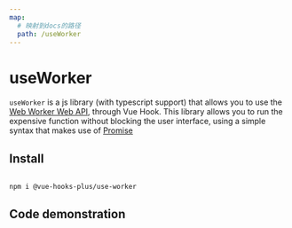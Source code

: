 ```yaml
---
map:
  # 映射到docs的路径
  path: /useWorker
---
```


# useWorker

`useWorker` is a js library (with typescript support) that allows you to use the [Web Worker Web API](https://developer.mozilla.org/en-US/docs/Web/API/Web_Workers_API/Using_web_workers), through Vue Hook. This library allows you to run the expensive function without blocking the user interface, using a simple syntax that makes use of [Promise](https://developer.mozilla.org/en-US/docs/Web/JavaScript/Reference/Global_Objects/Promise?retiredLocale=it)

## Install

```bash

npm i @vue-hooks-plus/use-worker

```

## Code demonstration

<demo src="./demo/demo.vue"
  language="vue"
  title="basic usage"
  desc="Normal sorting will block UI bleeding, while worker sorting will not"> </demo>
